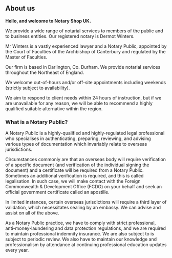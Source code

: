 ## About us

**Hello, and welcome to Notary Shop UK.**

We provide a wide range of notarial services to members of the public and to
business entities. Our registered notary is Dermot Winters. 

Mr Winters is a vastly experienced lawyer and a Notary Public, appointed by the Court of Faculties of the
Archbishop of Canterbury and regulated by the Master of Faculties. 

Our firm is based in Darlington, Co. Durham.  We provide notarial services throughout the Northeast of England.

We welcome out-of-hours and/or off-site appointments including weekends
(strictly subject to availability).

We aim to respond to client needs within 24 hours of instruction, but if we are
unavailable for any reason, we will be able to recommend a highly qualified
suitable alternative within the region.

### What is a Notary Public?

A Notary Public is a highly-qualified and highly-regulated legal professional
who specialises in authenticating, preparing, reviewing, and advising various
types of documentation which invariably relate to overseas jurisdictions.

Circumstances commonly are that an overseas body will require verification of a
specific document (and verification of the individual signing the document) and
a certificate will be required from a Notary Public. Sometimes an additional
verification is required, and this is called legalisation. In such case, we will
make contact with the Foreign Commonwealth & Development Office (FCDO) on your
behalf and seek an official government certificate called an apostille.

In limited instances, certain overseas jurisdictions will require a third layer
of validation, which necessitates sealing by an embassy. We can advise and
assist on all of the above.

As a Notary Public practice, we have to comply with strict professional,
anti-money-laundering and data protection regulations, and we are required to
maintain professional indemnity insurance. We are also subject to is subject to
periodic review. We also have to maintain our knowledge and professionalism by
attendance at continuing professional education updates every year.
